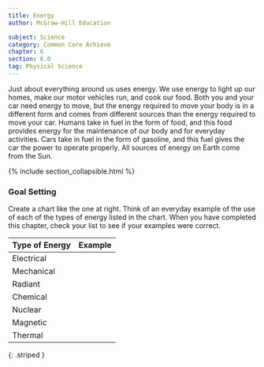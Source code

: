```yaml
---
title: Energy
author: McGraw-Hill Education

subject: Science
category: Common Core Achieve
chapter: 6
section: 6.0
tag: Physical Science
---
```

Just about everything around us uses energy. We use energy to light up our homes, make our motor vehicles run, and cook our food. Both you and your car need energy to move, but the energy required to move your body is in a different form and comes from different sources than the energy required to move your car. Humans take in fuel in the form of food, and this food provides energy for the maintenance of our body and for everyday activities. Cars take in fuel in the form of gasoline, and this fuel gives the car the power to operate properly. All sources of energy on Earth come from the Sun.

{% include section_collapsible.html %}

### Goal Setting

Create a chart like the one at right. Think of an everyday example of the use of each of the types of energy listed in the chart. When you have completed this chapter, check your list to see if your examples were correct.

| Type of Energy | Example |
|:-|:-|
| Electrical |  |
| Mechanical |  |
| Radiant |  |
| Chemical |  |
| Nuclear |  |
| Magnetic |  |
| Thermal |  |
{: .striped }
